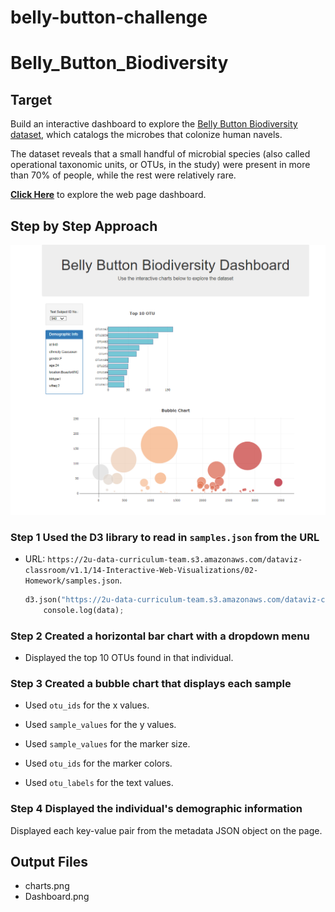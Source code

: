 # belly-button-challenge
# Belly_Button_Biodiversity

## Target
Build an interactive dashboard to explore the [Belly Button Biodiversity dataset](http://robdunnlab.com/projects/belly-button-biodiversity/), which catalogs the microbes that colonize human navels.<br/>

The dataset reveals that a small handful of microbial species (also called operational taxonomic units, or OTUs, in the study) were present in more than 70% of people, while the rest were relatively rare.<br/>

[**Click Here**]( https://ivarvani.github.io/belly-button-challenge/) to explore the web page dashboard. <br/>

## Step by Step Approach
<img src="https://github.com/ivarvani/belly-button-challenge/blob/main/output_data/dashboard.png"><br/>

### Step 1 Used the D3 library to read in `samples.json` from the URL
* URL: `https://2u-data-curriculum-team.s3.amazonaws.com/dataviz-classroom/v1.1/14-Interactive-Web-Visualizations/02-Homework/samples.json`.<br/>

  ``` python 
  d3.json("https://2u-data-curriculum-team.s3.amazonaws.com/dataviz-classroom/v1.1/14-Interactive-Web-Visualizations/02-Homework/samples.json").then(function (data) {
      console.log(data);
  ```

### Step 2 Created a horizontal bar chart with a dropdown menu
  * Displayed the top 10 OTUs found in that individual.<br/>

### Step 3 Created a bubble chart that displays each sample

  * Used `otu_ids` for the x values.<br/>

  * Used `sample_values` for the y values.<br/>

  * Used `sample_values` for the marker size.<br/>

  * Used `otu_ids` for the marker colors.<br/>

  * Used `otu_labels` for the text values.<br/>

### Step 4 Displayed the individual's demographic information
Displayed each key-value pair from the metadata JSON object  on the page.<br/>

## Output Files
  - charts.png<br/>
  - Dashboard.png<br/>
